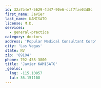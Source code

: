 ```yaml
---
id: 32a7b4e7-5629-4d47-90e6-ccf7fae03d8c
first_name: Javier
last_name: KAMISATO
license: M.D.
services:
  - general-practice
category: doctors
address: 'Popular Medical Consultant Corp'
city: 'Las Vegas'
state: NV
zip: '89104'
phone: 702-458-3800
title: 'Javier KAMISATO'
_geoloc:
  lng: -115.10857
  lat: 36.151108
---
```

